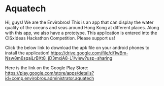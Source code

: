 # Aquatech
Hi, guys! We are the Envirobros! This is an app that can display the water quality of the oceans and seas around Hong Kong at different places. Along with this app, we also have a prototype. This application is entered into the CISxIdeas Hackathon Competition. Please support us!

Click the below link to download the apk file on your android phones to install the application!
https://drive.google.com/file/d/1wBm-Nsw8m6sqajLrBXt8_jD3mxjA8-L1/view?usp=sharing

Here is the link on the Google Play Store:<br/>
https://play.google.com/store/apps/details?id=comp.envirobros.administrator.aquatech
